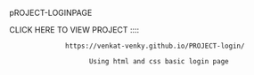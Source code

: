 pROJECT-LOGINPAGE

CLICK HERE TO VIEW PROJECT   ::::  
                  
                  https://venkat-venky.github.io/PROJECT-login/
    
                        Using html and css basic login page 
    
